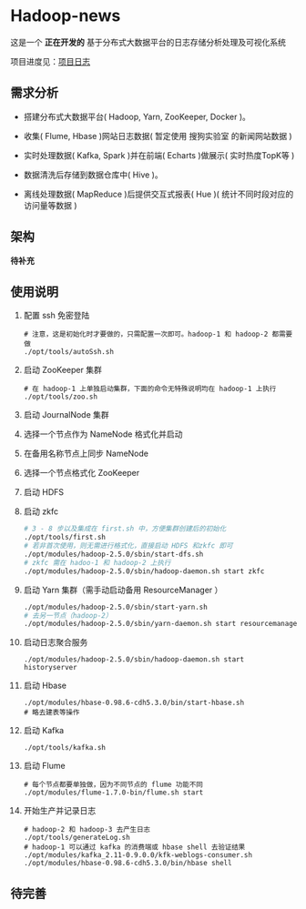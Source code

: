 # Hadoop-news

这是一个 **正在开发的** 基于分布式大数据平台的日志存储分析处理及可视化系统



项目进度见：[项目日志](./project-diary.md)



## 需求分析

- 搭建分布式大数据平台( Hadoop, Yarn, ZooKeeper, Docker )。

- 收集( Flume, Hbase )网站日志数据( 暂定使用 搜狗实验室 的新闻网站数据 )

- 实时处理数据( Kafka, Spark )并在前端( Echarts )做展示( 实时热度TopK等 )

- 数据清洗后存储到数据仓库中( Hive )。

- 离线处理数据( MapReduce )后提供交互式报表( Hue )( 统计不同时段对应的访问量等数据 )



## 架构

**待补充**



## 使用说明

1. 配置 ssh 免密登陆 

   ``` shell
   # 注意，这是初始化时才要做的，只需配置一次即可。hadoop-1 和 hadoop-2 都需要做
   ./opt/tools/autoSsh.sh
   ```

2. 启动 ZooKeeper 集群

   ``` shell
   # 在 hadoop-1 上单独启动集群，下面的命令无特殊说明均在 hadoop-1 上执行
   ./opt/tools/zoo.sh
   ```

3. 启动 JournalNode 集群 

4. 选择一个节点作为 NameNode 格式化并启动

5. 在备用名称节点上同步 NameNode 

6. 选择一个节点格式化 ZooKeeper 

7. 启动 HDFS 

8. 启动 zkfc

   ``` bash
   # 3 - 8 步以及集成在 first.sh 中，方便集群创建后的初始化
   ./opt/tools/first.sh
   # 若非首次使用，则无需进行格式化，直接启动 HDFS 和zkfc 即可
   ./opt/modules/hadoop-2.5.0/sbin/start-dfs.sh
   # zkfc 需在 hadoo-1 和 hadoop-2 上执行
   ./opt/modules/hadoop-2.5.0/sbin/hadoop-daemon.sh start zkfc 
   ```

9. 启动 Yarn 集群（需手动启动备用 ResourceManager ）

   ``` bash
   ./opt/modules/hadoop-2.5.0/sbin/start-yarn.sh
   # 去另一节点（hadoop-2）
   ./opt/modules/hadoop-2.5.0/sbin/yarn-daemon.sh start resourcemanager    
   ```

10. 启动日志聚合服务

    ``` shell
    ./opt/modules/hadoop-2.5.0/sbin/hadoop-daemon.sh start historyserver
    ```

11. 启动 Hbase

    ``` shell
    ./opt/modules/hbase-0.98.6-cdh5.3.0/bin/start-hbase.sh
    # 略去建表等操作
    ```

12. 启动 Kafka

    ``` shell
    ./opt/tools/kafka.sh
    ```

13. 启动 Flume

    ``` shell
    # 每个节点都要单独做，因为不同节点的 flume 功能不同
    ./opt/modules/flume-1.7.0-bin/flume.sh start
    ```

14. 开始生产并记录日志

    ``` shell
    # hadoop-2 和 hadoop-3 去产生日志
    ./opt/tools/generateLog.sh
    # hadoop-1 可以通过 kafka 的消费端或 hbase shell 去验证结果 
    ./opt/modules/kafka_2.11-0.9.0.0/kfk-weblogs-consumer.sh
    ./opt/modules/hbase-0.98.6-cdh5.3.0/bin/hbase shell
    ```

    

## 待完善

